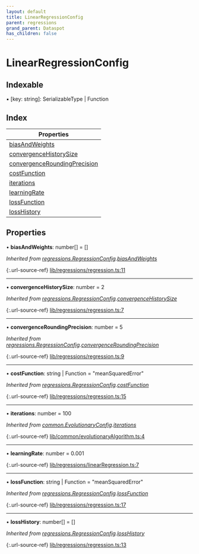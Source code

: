 ```yaml
---
layout: default
title: LinearRegressionConfig
parent: regressions
grand_parent: Dataspot
has_children: false
---
```


# LinearRegressionConfig

## Indexable

▪ [key: string]: SerializableType \| Function

## Index

| Properties |
|-----------|
| [biasAndWeights](#biasandweights) |
| [convergenceHistorySize](#convergencehistorysize) |
| [convergenceRoundingPrecision](#convergenceroundingprecision) |
| [costFunction](#costfunction) |
| [iterations](#iterations) |
| [learningRate](#learningrate) |
| [lossFunction](#lossfunction) |
| [lossHistory](#losshistory) |

## Properties

•  **biasAndWeights**: number[] = []

*Inherited from [regressions.RegressionConfig](../regressions_regressionconfig).[biasAndWeights](../regressions_regressionconfig#biasandweights)*

{:.url-source-ref}
[lib/regressions/regression.ts:11](https://github.com/ascentcore/dataspot/blob/eafb62e/lib/regressions/regression.ts#L11)

___

•  **convergenceHistorySize**: number = 2

*Inherited from [regressions.RegressionConfig](../regressions_regressionconfig).[convergenceHistorySize](../regressions_regressionconfig#convergencehistorysize)*

{:.url-source-ref}
[lib/regressions/regression.ts:7](https://github.com/ascentcore/dataspot/blob/eafb62e/lib/regressions/regression.ts#L7)

___

•  **convergenceRoundingPrecision**: number = 5

*Inherited from [regressions.RegressionConfig](../regressions_regressionconfig).[convergenceRoundingPrecision](../regressions_regressionconfig#convergenceroundingprecision)*

{:.url-source-ref}
[lib/regressions/regression.ts:9](https://github.com/ascentcore/dataspot/blob/eafb62e/lib/regressions/regression.ts#L9)

___

•  **costFunction**: string \| Function = "meanSquaredError"

*Inherited from [regressions.RegressionConfig](../regressions_regressionconfig).[costFunction](../regressions_regressionconfig#costfunction)*

{:.url-source-ref}
[lib/regressions/regression.ts:15](https://github.com/ascentcore/dataspot/blob/eafb62e/lib/regressions/regression.ts#L15)

___

•  **iterations**: number = 100

*Inherited from [common.EvolutionaryConfig](../common_evolutionaryconfig).[iterations](../common_evolutionaryconfig#iterations)*

{:.url-source-ref}
[lib/common/evolutionaryAlgorithm.ts:4](https://github.com/ascentcore/dataspot/blob/eafb62e/lib/common/evolutionaryAlgorithm.ts#L4)

___

•  **learningRate**: number = 0.001

{:.url-source-ref}
[lib/regressions/linearRegression.ts:7](https://github.com/ascentcore/dataspot/blob/eafb62e/lib/regressions/linearRegression.ts#L7)

___

•  **lossFunction**: string \| Function = "meanSquaredError"

*Inherited from [regressions.RegressionConfig](../regressions_regressionconfig).[lossFunction](../regressions_regressionconfig#lossfunction)*

{:.url-source-ref}
[lib/regressions/regression.ts:17](https://github.com/ascentcore/dataspot/blob/eafb62e/lib/regressions/regression.ts#L17)

___

•  **lossHistory**: number[] = []

*Inherited from [regressions.RegressionConfig](../regressions_regressionconfig).[lossHistory](../regressions_regressionconfig#losshistory)*

{:.url-source-ref}
[lib/regressions/regression.ts:13](https://github.com/ascentcore/dataspot/blob/eafb62e/lib/regressions/regression.ts#L13)
